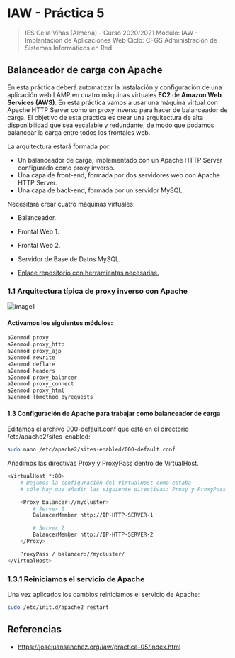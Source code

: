 # IAW - Práctica 5
>IES Celia Viñas (Almería) - Curso 2020/2021 
>Módulo: IAW - Implantación de Aplicaciones Web 
>Ciclo: CFGS Administración de Sistemas Informáticos en Red 

## Balanceador de carga con Apache

En esta práctica deberá automatizar la instalación y configuración de una aplicación web LAMP en cuatro máquinas virtuales **EC2** de **Amazon Web Services (AWS)**.  En esta práctica vamos a usar una máquina virtual con Apache HTTP Server como un proxy inverso para hacer de balanceador de carga. 
El objetivo de esta práctica es crear una arquitectura de alta disponibilidad que sea escalable y redundante, de modo que podamos balancear la carga entre todos los frontales web.

La arquitectura estará formada por:

- Un balanceador de carga, implementado con un Apache HTTP Server configurado como proxy inverso.
- Una capa de front-end, formada por dos servidores web con Apache HTTP Server.
- Una capa de back-end, formada por un servidor MySQL.

Necesitará crear cuatro máquinas virtuales:

- Balanceador.
- Frontal Web 1.
- Frontal Web 2.
- Servidor de Base de Datos MySQL.

- [Enlace repositorio con herramientas necesarias.][GitHub]

### 1.1 Arquitectura típica de proxy inverso con Apache
![image1](images/índice.png "índice")
#### Activamos los siguientes módulos:
```bash
a2enmod proxy
a2enmod proxy_http
a2enmod proxy_ajp
a2enmod rewrite
a2enmod deflate
a2enmod headers
a2enmod proxy_balancer
a2enmod proxy_connect
a2enmod proxy_html
a2enmod lbmethod_byrequests
```
#### 1.3 Configuración de Apache para trabajar como balanceador de carga
Editamos el archivo 000-default.conf que está en el directorio /etc/apache2/sites-enabled:
```bash
sudo nano /etc/apache2/sites-enabled/000-default.conf
```
Añadimos las directivas Proxy y ProxyPass dentro de VirtualHost.
```bash
<VirtualHost *:80>
    # Dejamos la configuración del VirtualHost como estaba
    # sólo hay que añadir las siguiente directivas: Proxy y ProxyPass

    <Proxy balancer://mycluster>
        # Server 1
        BalancerMember http://IP-HTTP-SERVER-1

        # Server 2
        BalancerMember http://IP-HTTP-SERVER-2
    </Proxy>

    ProxyPass / balancer://mycluster/
</VirtualHost>
```
### 1.3.1 Reiniciamos el servicio de Apache
Una vez aplicados los cambios reiniciamos el servicio de Apache:
```bash
sudo /etc/init.d/apache2 restart
```
## Referencias
- https://josejuansanchez.org/iaw/practica-05/index.html

[GitHub]: https://github.com/jacobo87/IAW-Practica04
[Repo]: https://github.com/josejuansanchez/iaw-practica-lamp